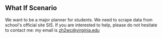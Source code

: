 ## What If Scenario

We want to be a major planner for students. We need to scrape data from school's official site SIS. If you are interested to help, please do not hesitate to contact me: my email is zh2wc@virginia.edu
